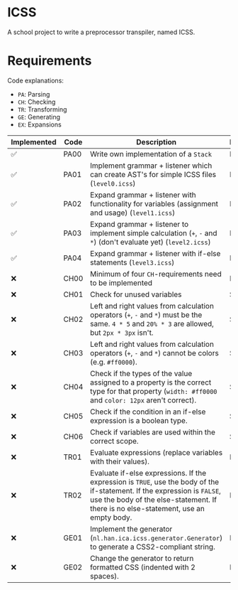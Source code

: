 # ICSS

A school project to write a preprocessor transpiler, named ICSS.

# Requirements

Code explanations:

- `PA`: Parsing
- `CH`: Checking
- `TR`: Transforming
- `GE`: Generating
- `EX`: Expansions

| Implemented | Code | Description | Priority |
|-------------|------|-------------|----------|
| ✅          | PA00 | Write own implementation of a `Stack` | Must |
| ✅          | PA01 | Implement grammar + listener which can create AST's for simple ICSS files (`level0.icss`) | Must |
| ✅          | PA02 | Expand grammar + listener with functionality for variables (assignment and usage) (`level1.icss`) | Must |
| ✅          | PA03 | Expand grammar + listener to implement simple calculation (`+`, `-` and `*`) (don't evaluate yet) (`level2.icss`) | Must |
| ✅          | PA04 | Expand grammar + listener with if-else statements (`level3.icss`) | Must |
| ❌          | CH00 | Minimum of four `CH`-requirements need to be implemented | Must |
| ❌          | CH01 | Check for unused variables | Should |
| ❌          | CH02 | Left and right values from calculation operators (`+`, `-` and `*`) must be the same. `4 * 5` and `20% * 3` are allowed, but `2px * 3px` isn't. | Should |
| ❌          | CH03 | Left and right values from calculation operators (`+`, `-` and `*`) cannot be colors (e.g. `#ff0000`). | Should |
| ❌          | CH04 | Check if the types of the value assigned to a property is the correct type for that property (`width: #ff0000` and `color: 12px` aren't correct). | Should |
| ❌          | CH05 | Check if the condition in an if-else expression is a boolean type. | Should |
| ❌          | CH06 | Check if variables are used within the correct scope. | Should |
| ❌          | TR01 | Evaluate expressions (replace variables with their values). | Must |
| ❌          | TR02 | Evaluate if-else expressions. If the expression is `TRUE`, use the body of the if-statement. If the expression is `FALSE`, use the body of the else-statement. If there is no else-statement, use an empty body. | Must |
| ❌          | GE01 | Implement the generator (`nl.han.ica.icss.generator.Generator`) to generate a CSS2-compliant string. | Must |
| ❌          | GE02 | Change the generator to return formatted CSS (indented with 2 spaces). | Must |
